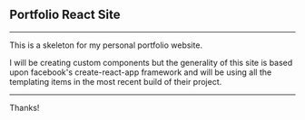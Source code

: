 ## Portfolio React Site

---

This is a skeleton for my personal portfolio website.

I will be creating custom components but the generality of this site is based upon facebook's create-react-app framework and will be using all the templating items in the most recent build of their project.

---

Thanks!